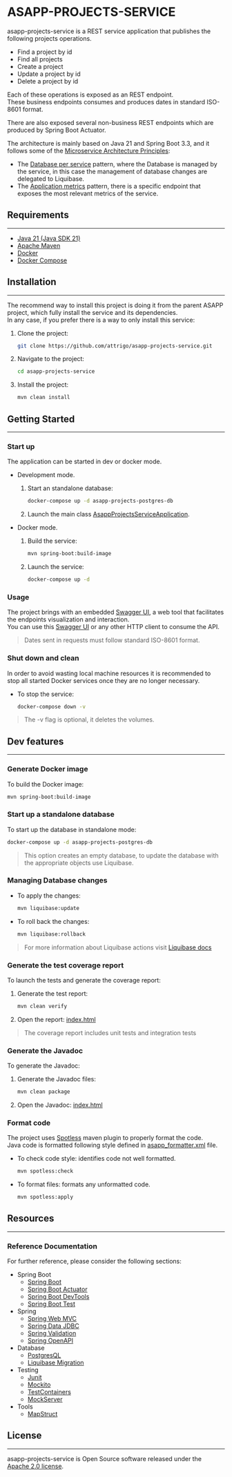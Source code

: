 # ASAPP-PROJECTS-SERVICE

asapp-projects-service is a REST service application that publishes the following projects operations.

* Find a project by id
* Find all projects
* Create a project
* Update a project by id
* Delete a project by id

Each of these operations is exposed as an REST endpoint. \
These business endpoints consumes and produces dates in standard ISO-8601 format.

There are also exposed several non-business REST endpoints which are produced by Spring Boot Actuator.

The architecture is mainly based on Java 21 and Spring Boot 3.3, and it follows some of the [Microservice Architecture Principles](https://microservices.io/):

* The [Database per service](https://microservices.io/patterns/data/database-per-service.html) pattern, where the Database is managed by the service, in this
  case the management of database changes are delegated to Liquibase.
* The [Application metrics](https://microservices.io/patterns/observability/application-metrics.html) pattern, there is a specific endpoint that exposes the
  most relevant metrics of the service.

## Requirements

***

* [Java 21 (Java SDK 21)](https://www.oracle.com/es/java/technologies/downloads/#java21)
* [Apache Maven](https://maven.apache.org/download.cgi)
* [Docker](https://www.docker.com/)
* [Docker Compose](https://docs.docker.com/compose/)

## Installation

***

The recommend way to install this project is doing it from the parent ASAPP project, which fully install the service and its dependencies. \
In any case, if you prefer there is a way to only install this service:

1. Clone the project:
    ```sh
    git clone https://github.com/attrigo/asapp-projects-service.git
    ```

2. Navigate to the project:
    ```sh
    cd asapp-projects-service
    ```

3. Install the project:
    ```sh
    mvn clean install
    ```

## Getting Started

***

### Start up

The application can be started in dev or docker mode.

* Development mode.
    1. Start an standalone database:
        ```sh
        docker-compose up -d asapp-projects-postgres-db
        ```

    2. Launch the main class [AsappProjectsServiceApplication](src/main/java/com/bcn/asapp/projects/AsappProjectsServiceApplication.java).

* Docker mode.
    1. Build the service:
        ```sh
        mvn spring-boot:build-image
        ```

    2. Launch the service:
        ```sh
        docker-compose up -d
        ```

### Usage

The project brings with an embedded [Swagger UI](https://swagger.io/tools/swagger-ui/), a web tool that facilitates the endpoints visualization and
interaction. \
You can use this [Swagger UI](http://localhost:8081/asapp-projects-service/swagger-ui.html) or any other HTTP client to consume the API.

> Dates sent in requests must follow standard ISO-8601 format.

### Shut down and clean

In order to avoid wasting local machine resources it is recommended to stop all started Docker services once they are no longer necessary.

* To stop the service:
    ```sh
    docker-compose down -v
    ```

> The -v flag is optional, it deletes the volumes.

## Dev features

***

### Generate Docker image

To build the Docker image:

```sh
mvn spring-boot:build-image
```

### Start up a standalone database

To start up the database in standalone mode:

```sh
docker-compose up -d asapp-projects-postgres-db
```

> This option creates an empty database, to update the database with the appropriate objects use Liquibase.

### Managing Database changes

* To apply the changes:
    ```sh
    mvn liquibase:update
    ```

* To roll back the changes:
    ```sh
    mvn liquibase:rollback
    ```

> For more information about Liquibase actions visit [Liquibase docs](https://docs.liquibase.com/home.html)

### Generate the test coverage report

To launch the tests and generate the coverage report:

1. Generate the test report:
    ```sh
    mvn clean verify
    ```

2. Open the report: [index.html](target/site/jacoco-aggregate/index.html)

> The coverage report includes unit tests and integration tests

### Generate the Javadoc

To generate the Javadoc:

1. Generate the Javadoc files:
    ```sh
    mvn clean package
    ```

2. Open the Javadoc: [index.html](target/site/apidocs/index.html)

### Format code

The project uses [Spotless](https://github.com/diffplug/spotless/tree/main/plugin-maven) maven plugin to properly format the code. \
Java code is formatted following style defined in [asapp_formatter.xml](../../asapp_formatter.xml) file.

* To check code style: identifies code not well formatted.
    ```sh
    mvn spotless:check
    ```

* To format files: formats any unformatted code.
    ```sh
    mvn spotless:apply
    ```

## Resources

***

### Reference Documentation

For further reference, please consider the following sections:

* Spring Boot
    * [Spring Boot](https://docs.spring.io/spring-boot/docs/current/reference/htmlsingle/)
    * [Spring Boot Actuator](https://docs.spring.io/spring-boot/docs/current/reference/htmlsingle/#actuator)
    * [Spring Boot DevTools](https://docs.spring.io/spring-boot/docs/current/reference/html/using.html#using.devtools)
    * [Spring Boot Test](https://docs.spring.io/spring-boot/docs/current/reference/html/features.html#features.testing)
* Spring
    * [Spring Web MVC](https://docs.spring.io/spring-framework/reference/web/webmvc.html)
    * [Spring Data JDBC](https://docs.spring.io/spring-data/relational/reference/jdbc.html)
    * [Spring Validation](https://docs.spring.io/spring-framework/reference/core/validation.html)
    * [Spring OpenAPI](https://springdoc.org/)
* Database
    * [PostgresQL](https://www.postgresql.org/docs/current/)
    * [Liquibase Migration](https://docs.spring.io/spring-boot/docs/current/reference/htmlsingle/index.html#howto.data-initialization.migration-tool.liquibase)
* Testing
    * [Junit](https://junit.org/junit5/docs/current/user-guide/)
    * [Mockito](https://javadoc.io/doc/org.mockito/mockito-core/latest/org/mockito/Mockito.html)
    * [TestContainers](https://java.testcontainers.org/)
    * [MockServer](https://www.mock-server.com/)
* Tools
    * [MapStruct](https://mapstruct.org/documentation/)

## License

***

asapp-projects-service is Open Source software released under the [Apache 2.0 license](https://www.apache.org/licenses/LICENSE-2.0").
